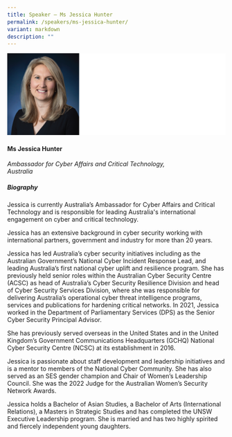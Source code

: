 ```yaml
---
title: Speaker – Ms Jessica Hunter
permalink: /speakers/ms-jessica-hunter/
variant: markdown
description: ""
---
```

![](/images/2025%20speakers/Jess_Hunter.png)
#### **Ms Jessica Hunter**

*Ambassador for Cyber Affairs and Critical Technology, <br>Australia*

##### **Biography**
Jessica is currently Australia’s Ambassador for Cyber Affairs and Critical Technology and is responsible for leading Australia's international engagement on cyber and critical technology.

Jessica has an extensive background in cyber security working with international partners, government and industry for more than 20 years.

Jessica has led Australia’s cyber security initiatives including as the Australian Government’s National Cyber Incident Response Lead, and leading Australia’s first national cyber uplift and resilience program. She has previously held senior roles within the Australian Cyber Security Centre (ACSC) as head of Australia’s Cyber Security Resilience Division and head of Cyber Security Services Division, where she was responsible for delivering Australia’s operational cyber threat intelligence programs, services and publications for hardening critical networks. In 2021, Jessica worked in the Department of Parliamentary Services (DPS) as the Senior Cyber Security Principal Advisor.

She has previously served overseas in the United States and in the United Kingdom’s Government Communications Headquarters (GCHQ) National Cyber Security Centre (NCSC) at its establishment in 2016.

Jessica is passionate about staff development and leadership initiatives and is a mentor to members of the National Cyber Community. She has also served as an SES gender champion and Chair of Women’s Leadership Council. She was the 2022 Judge for the Australian Women’s Security Network Awards.

Jessica holds a Bachelor of Asian Studies, a Bachelor of Arts (International Relations), a Masters in Strategic Studies and has completed the UNSW Executive Leadership program. She is married and has two highly spirited and fiercely independent young daughters.